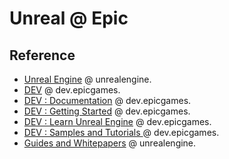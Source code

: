 # Unreal @ Epic

## Reference

- [Unreal Engine](https://www.unrealengine.com) @ unrealengine.
- [DEV](https://dev.epicgames.com/en-US) @ dev.epicgames.
- [DEV : Documentation](https://dev.epicgames.com/documentation/) @ dev.epicgames.
- [DEV : Getting Started](https://dev.epicgames.com/community/unreal-engine/getting-started/games) @ dev.epicgames.
- [DEV : Learn Unreal Engine](https://dev.epicgames.com/community/unreal-engine/learning) @ dev.epicgames.
- [DEV : Samples and Tutorials ](https://dev.epicgames.com/documentation/en-us/unreal-engine/samples-and-tutorials-for-unreal-engine) @ dev.epicgames.
- [Guides and Whitepapers](https://www.unrealengine.com/en-US/guides-and-white-papers) @ unrealengine.